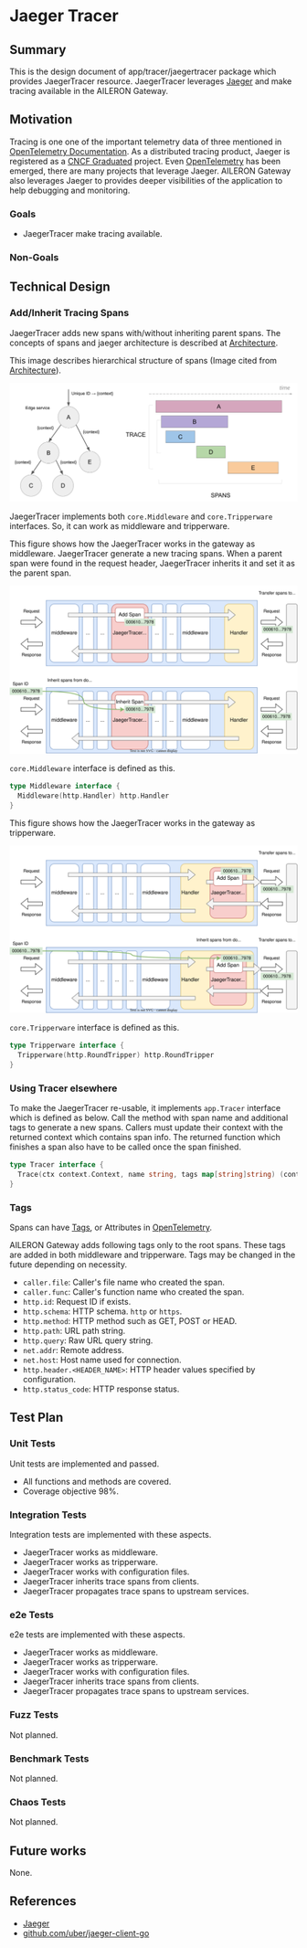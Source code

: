 # Jaeger Tracer

## Summary

This is the design document of app/tracer/jaegertracer package which provides JaegerTracer resource.
JaegerTracer leverages [Jaeger](https://www.jaegertracing.io/) and make tracing available in the AILERON Gateway.

## Motivation

Tracing is one one of the important telemetry data of three mentioned in [OpenTelemetry Documentation](https://opentelemetry.io/docs/).
As a distributed tracing product, Jaeger is registered as a [CNCF Graduated](https://www.cncf.io/projects/) project.
Even [OpenTelemetry](https://opentelemetry.io/) has been emerged, there are many projects that leverage Jaeger.
AILERON Gateway also leverages Jaeger to provides deeper visibilities of the application to help debugging and monitoring.

### Goals

- JaegerTracer make tracing available.

### Non-Goals

## Technical Design

### Add/Inherit Tracing Spans

JaegerTracer adds new spans with/without inheriting parent spans.
The concepts of spans and jaeger architecture is described at [Architecture](https://www.jaegertracing.io/docs/1.58/architecture/).

This image describes hierarchical structure of spans (Image cited from [Architecture](https://www.jaegertracing.io/docs/1.58/architecture/)).

![jaeger-spans-traces.png](./img/jaeger-spans-traces.png)

JaegerTracer implements both `core.Middleware` and `core.Tripperware` interfaces.
So, it can work as middleware and tripperware.

This figure shows how the JaegerTracer works in the gateway as middleware.
JaegerTracer generate a new tracing spans.
When a parent span were found in the request header, JaegerTracer inherits it and set it as the parent span.

![jaeger-middleware.svg](./img/jaeger-middleware.svg)

`core.Middleware` interface is defined as this.

```go
type Middleware interface {
  Middleware(http.Handler) http.Handler
}
```

This figure shows how the JaegerTracer works in the gateway as tripperware.

![jaeger-tripperware.svg](./img/jaeger-tripperware.svg)

`core.Tripperware` interface is defined as this.

```go
type Tripperware interface {
  Tripperware(http.RoundTripper) http.RoundTripper
}
```

### Using Tracer elsewhere

To make the JaegerTracer re-usable, it implements `app.Tracer` interface which is defined as below.
Call the method with span name and additional tags to generate a new spans.
Callers must update their context with the returned context which contains span info.
The returned function which finishes a span also have to be called once the span finished.

```go
type Tracer interface {
  Trace(ctx context.Context, name string, tags map[string]string) (context.Context, func())
}
```

### Tags

Spans can have [Tags](https://www.jaegertracing.io/docs/1.58/architecture/), or Attributes in [OpenTelemetry](https://opentelemetry.io/).

AILERON Gateway adds following tags only to the root spans.
These tags are added in both middleware and tripperware.
Tags may be changed in the future depending on necessity.

- `caller.file`: Caller's file name who created the span.
- `caller.func`: Caller's function name who created the span.
- `http.id`: Request ID if exists.
- `http.schema`: HTTP schema. `http` or `https`.
- `http.method`: HTTP method such as GET, POST or HEAD.
- `http.path`: URL path string.
- `http.query`: Raw URL query string.
- `net.addr`: Remote address.
- `net.host`: Host name used for connection.
- `http.header.<HEADER_NAME>`: HTTP header values specified by configuration.
- `http.status_code`: HTTP response status.

## Test Plan

### Unit Tests

Unit tests are implemented and passed.

- All functions and methods are covered.
- Coverage objective 98%.

### Integration Tests

Integration tests are implemented with these aspects.

- JaegerTracer works as middleware.
- JaegerTracer works as tripperware.
- JaegerTracer works with configuration files.
- JaegerTracer inherits trace spans from clients.
- JaegerTracer propagates trace spans to upstream services.

### e2e Tests

e2e tests are implemented with these aspects.

- JaegerTracer works as middleware.
- JaegerTracer works as tripperware.
- JaegerTracer works with configuration files.
- JaegerTracer inherits trace spans from clients.
- JaegerTracer propagates trace spans to upstream services.

### Fuzz Tests

Not planned.

### Benchmark Tests

Not planned.

### Chaos Tests

Not planned.

## Future works

None.

## References

- [Jaeger](https://www.jaegertracing.io/)
- [github.com/uber/jaeger-client-go](github.com/uber/jaeger-client-go)
